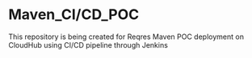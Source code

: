 # Maven_CI/CD_POC
 This repository is being created for Reqres Maven POC deployment on CloudHub using CI/CD pipeline through Jenkins
